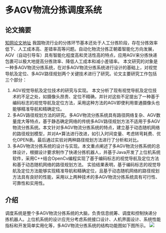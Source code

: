 # 多AGV物流分拣调度系统
## 论文摘要
[知网论文地址](https://kns.cnki.net/KCMS/detail/detail.aspx?dbcode=CMFD&dbname=CMFD201802&filename=1018872311.nh&v=MTg3MTR6Z1Vyek9WRjI2RnJ1L0hOTE5ycEViUElSOGVYMUx1eFlTN0RoMVQzcVRyV00xRnJDVVI3cWZadWR0Rnk= "知网论文地址")
我国物流行业的分拣环节基本还处于人工分拣阶段，存在分拣效率低下、人工成本高、差错率高等问题。自动化物流分拣正朝着智能化方向发展，AGV（自动引导车）具有智能化程度高和灵活性高的特点，应用AGV来分拣快递包裹可以极大地提高分拣效率、降低人工成本和减小差错率。	本文研究的对象是一种多AGV物流分拣系统，在对多AGV物流分拣系统进行设计的基础上，对视觉导航及定位、多AGV路径规划两个关键技术进行了研究。论文主要研究工作包括三个部分：

1. AGV视觉导航及定位技术的研究与实现。	本文分析了现有视觉导航及定位技术的不足之处，如摄像头昂贵、定位不精确，并针对这些不足提出了一种基于编码标志的视觉导航及定位方法，采用这种方法的AGV即使利用普通摄像头也能够精准导航和精确定位。
2. 多AGV路径规划方法的研究。多AGV物流分拣系统具有路径网络复杂、AGV数量庞大等特点，基于静态确定网络的传统多AGV路径规划方法不适用于多AGV物流分拣系统。本文针对多AGV物流分拣系统的特点，建立基于动态随机网络的路径规划模型，并对A*算法进行改进，如引入时间变量、考虑转弯耗费、优化OPEN表。最后通过实验对两种路径规划方法进行了分析和对比。
3. 多AGV物流分拣系统的设计与实现。本文重点阐述了多AGV物流分拣系统的总体设计，根据设计要求制作了快递分拣机器人，并基于Java开发了上位机系统软件，采用C++结合OpenCv编程实现了基于编码标志的视觉导航及定位方法和基于动态随机网络的路径规划方法。
实验结果表明，基于编码标志的视觉导航及定位方法能够实现精准导航和精确定位，且基于动态随机网络的路径规划方法具有良好的性能，采用以上两种技术的多AGV物流分拣系统具有可行性、可靠性和实用性。

## 介绍

调度系统是整个多AGV物流分拣系统的大脑，负责信息统筹、调度和控制快递分拣机器人。上位机系统的设计应充分考虑系统接口设计、人机界面设计、系统性能指标和开发简单实用化等，多AGV物流分拣系统的结构功能图如下图所示。
![](https://img.alicdn.com/tfs/TB14tYttUT1gK0jSZFrXXcNCXXa-1524-834.png)

## 
